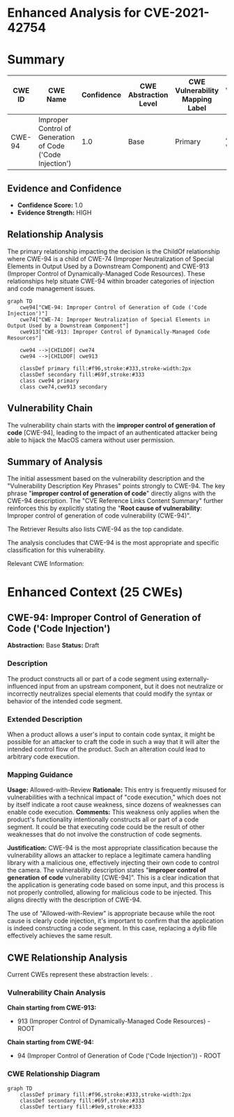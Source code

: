 # Enhanced Analysis for CVE-2021-42754

# Summary

| CWE ID | CWE Name | Confidence | CWE Abstraction Level | CWE Vulnerability Mapping Label | CWE-Vulnerability Mapping Notes |
|---|---|---|---|---|---|
| CWE-94 | Improper Control of Generation of Code ('Code Injection') | 1.0 | Base | Primary | Allowed-with-Review |

## Evidence and Confidence

*   **Confidence Score:** 1.0
*   **Evidence Strength:** HIGH

## Relationship Analysis
The primary relationship impacting the decision is the ChildOf relationship where CWE-94 is a child of CWE-74 (Improper Neutralization of Special Elements in Output Used by a Downstream Component) and CWE-913 (Improper Control of Dynamically-Managed Code Resources). These relationships help situate CWE-94 within broader categories of injection and code management issues.

```mermaid
graph TD
    cwe94["CWE-94: Improper Control of Generation of Code ('Code Injection')"]
    cwe74["CWE-74: Improper Neutralization of Special Elements in Output Used by a Downstream Component"]
    cwe913["CWE-913: Improper Control of Dynamically-Managed Code Resources"]
    
    cwe94 -->|CHILDOF| cwe74
    cwe94 -->|CHILDOF| cwe913
    
    classDef primary fill:#f96,stroke:#333,stroke-width:2px
    classDef secondary fill:#69f,stroke:#333
    class cwe94 primary
    class cwe74,cwe913 secondary
```

## Vulnerability Chain
The vulnerability chain starts with the **improper control of generation of code** [CWE-94], leading to the impact of an authenticated attacker being able to hijack the MacOS camera without user permission.

## Summary of Analysis
The initial assessment based on the vulnerability description and the "Vulnerability Description Key Phrases" points strongly to CWE-94. The key phrase "**improper control of generation of code**" directly aligns with the CWE-94 description. The "CVE Reference Links Content Summary" further reinforces this by explicitly stating the "**Root cause of vulnerability**: Improper control of generation of code vulnerability (CWE-94)".

The Retriever Results also lists CWE-94 as the top candidate.

The analysis concludes that CWE-94 is the most appropriate and specific classification for this vulnerability.

Relevant CWE Information:

# Enhanced Context (25 CWEs)

## CWE-94: Improper Control of Generation of Code ('Code Injection')
**Abstraction:** Base
**Status:** Draft

### Description
The product constructs all or part of a code segment using externally-influenced input from an upstream component, but it does not neutralize or incorrectly neutralizes special elements that could modify the syntax or behavior of the intended code segment.

### Extended Description
When a product allows a user's input to contain code syntax, it might be possible for an attacker to craft the code in such a way that it will alter the intended control flow of the product. Such an alteration could lead to arbitrary code execution.

### Mapping Guidance
**Usage:** Allowed-with-Review
**Rationale:** This entry is frequently misused for vulnerabilities with a technical impact of "code execution," which does not by itself indicate a root cause weakness, since dozens of weaknesses can enable code execution.
**Comments:** This weakness only applies when the product's functionality intentionally constructs all or part of a code segment. It could be that executing code could be the result of other weaknesses that do not involve the construction of code segments.

**Justification:**
CWE-94 is the most appropriate classification because the vulnerability allows an attacker to replace a legitimate camera handling library with a malicious one, effectively injecting their own code to control the camera. The vulnerability description states "**improper control of generation of code** vulnerability [CWE-94]". This is a clear indication that the application is generating code based on some input, and this process is not properly controlled, allowing for malicious code to be injected. This aligns directly with the description of CWE-94.

The use of "Allowed-with-Review" is appropriate because while the root cause is clearly code injection, it's important to confirm that the application is indeed constructing a code segment. In this case, replacing a dylib file effectively achieves the same result.


## CWE Relationship Analysis

Current CWEs represent these abstraction levels: .


### Vulnerability Chain Analysis

**Chain starting from CWE-913:**
- 913 (Improper Control of Dynamically-Managed Code Resources) - ROOT


**Chain starting from CWE-94:**
- 94 (Improper Control of Generation of Code ('Code Injection')) - ROOT



### CWE Relationship Diagram

```mermaid
graph TD
    classDef primary fill:#f96,stroke:#333,stroke-width:2px
    classDef secondary fill:#69f,stroke:#333
    classDef tertiary fill:#9e9,stroke:#333
```